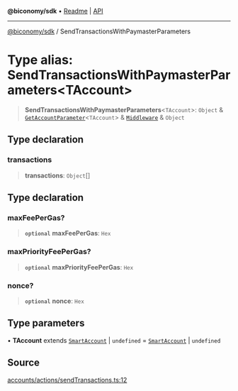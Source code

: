 **@biconomy/sdk** • [Readme](../README.md) \| [API](../globals.md)

***

[@biconomy/sdk](../README.md) / SendTransactionsWithPaymasterParameters

# Type alias: SendTransactionsWithPaymasterParameters\<TAccount\>

> **SendTransactionsWithPaymasterParameters**\<`TAccount`\>: `Object` & [`GetAccountParameter`](GetAccountParameter.md)\<`TAccount`\> & [`Middleware`](Middleware.md) & `Object`

## Type declaration

### transactions

> **transactions**: `Object`[]

## Type declaration

### maxFeePerGas?

> **`optional`** **maxFeePerGas**: `Hex`

### maxPriorityFeePerGas?

> **`optional`** **maxPriorityFeePerGas**: `Hex`

### nonce?

> **`optional`** **nonce**: `Hex`

## Type parameters

• **TAccount** extends [`SmartAccount`](SmartAccount.md) \| `undefined` = [`SmartAccount`](SmartAccount.md) \| `undefined`

## Source

[accounts/actions/sendTransactions.ts:12](https://github.com/bcnmy/sdk/blob/main/src/accounts/actions/sendTransactions.ts#L12)
